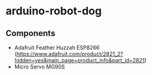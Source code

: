 # arduino-robot-dog

## Components

* Adafruit Feather Huzzah ESP8266 (https://www.adafruit.com/product/2821_2?hidden=yes&main_page=product_info&part_id=2821)
* Micro Servo MG90S
